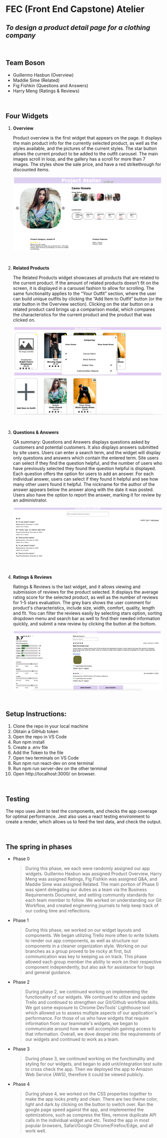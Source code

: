 # FEC (Front End Capstone) Atelier
## *To design a product detail page for a clothing company*

<br>

##  Team Boson
- Guillermo Hasbun (Overview)
- Maddie Sime (Related)
- Fig Fishkin (Questions and Answers)
- Harry Meng (Ratings & Reviews)

<br>

## Four Widgets
1. **Overview**

    Product overview is the first widget that appears on the page. It displays the main product info for the currently selected product, as well as the styles available, and the pictures of the current styles. The star button allows the current product to be added to the outfit carousel. The main images scroll in loop, and the gallery has a scroll for more than 7 images. The styles show the sale price, and have a red strikethrough for discounted items.

    <img title="Rating" alt="Alt text" src="./Images/Overview.png">

<br>

2. **Related Products**

    The Related Products widget showcases all products that are related to the current product. If the amount of related products doesn’t fit on the screen, it is displayed in a carousel fashion to allow for scrolling. The same functionality applies to the “Your Outfit” section, where the user can build unique outfits by clicking the “Add Item to Outfit” button (or the star button in the Overview section). Clicking on the star button on a related product card brings up a comparison modal, which compares the characteristics for the current product and the product that was clicked on.

    <img title="Rating" alt="Alt text" src="./Images/Related.png">
<br>

3. **Questions & Answers**

    QA summary: Questions and Answers displays questions asked by customers and potential customers. It also displays answers submitted by site users. Users can enter a search term, and the widget will display only questions and answers which contain the entered term. Site users can select if they find the question helpful, and the number of users who have previously selected they found the question helpful is displayed. Each question offers the option for users to add an answer. For each individual answer, users can select if they found it helpful and see how many other users found it helpful. The nickname for the author of the answer appears below the answer along with the date it was posted. Users also have the option to report the answer, marking it for review by an administrator.

    <img title="Rating" alt="Alt text" src="./Images/QA.png">
<br>

4. **Ratings & Reviews**

   Ratings & Reviews is the last widget, and it allows viewing and submission of reviews for the product selected. It displays the average rating score for the selected product, as well as the number of reviews for 1-5 stars evaluation. The grey bars shows the user comment for product's characteristics, include size, width, comfort, quality, length and fit. You can filter the reviews easily by selecting stars option, sorting dropdown menu and search bar as well to find their needed information quickly, and submit a new review by clicking the button at the bottom.

    <img title="Rating" alt="Alt text" src="./Images/Ratings.png">

<br>

## Setup Instructions:
1. Clone the repo in your local machine
2. Obtain a GitHub token
3. Open the repo in VS Code
4. Run npm install
5. Create a .env file
6. Add the Token to the file
7. Open two terminals on VS Code
8. Run npm run react-dev on one terminal
9. Run npm run server-dev on the other terminal
10. Open http://localhost:3000/ on browser.

<br>

## Testing
The repo uses Jest to test the components, and checks the app coverage for optimal performance. Jest also uses a react testing environment to create a render, which allows us to feed the test data, and check the output.

<br>

## The spring in phases
- Phase 0
  > During this phase, we each were randomly assigned our app widgets. Guillermo Hasbun was assigned Product Overview, Harry Meng was assigned Ratings, Fig Fishkin was assigned Q&A, and Maddie Sime was assigned Related. The main portion of Phase 0 was spent delegating our duties as a team via the Business Requirements Document, and setting community standards for each team member to follow. We worked on understanding our Git Workflow, and created engineering journals to help keep track of our coding time and reflections.

- Phase 1
  >  During this phase, we worked on our widget layouts and components. We began utilizing Trello more often to write tickets to render our app components, as well as structure our components in a cleaner organization style. Working on our branches as a group proved to be rocky at first, but communication was key to keeping us on track. This phase allowed each group member the ability to work on their respective component independently, but also ask for assistance for bugs and general guidance.

- Phase 2
  > During phase 2, we continued working on implementing the functionality of our widgets. We continued to utilize and update Trello and continued to strengthen our Git/Github workflow skills. We got some exposure to Chrome DevTools' Lighthouse tool which allowed us to assess multiple aspects of our application's performance. For those of us who have widgets that require information from our teammate's widgets, we began to communicate around how we will accomplish gaining access to that information. Overall, we dove deeper into the requirements of our widgets and continued to work as a team.

- Phase 3
  > During phase 3, we continued working on the functionality and styling for our widgets, and began to add unit/integration test suite to cross check the app. Then we deployed the app to Amazon Web Service (AWS), therefore it could be viewed publicly.

- Phase 4
  > During phase 4, we worked on the CSS properties together to make the app looks pretty and clean. There are two theme color, light and dark by clicking on the button to switch over. Ran the google page speed against the app, and implemented the optimizations, such as compress the files, remove duplicate API calls in the individual widget and etc. Tested the app in most popular browsers, Safari/Google Chrome/Firefox/Edge, and all work well.
